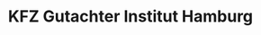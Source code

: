 ---
title: "KFZ Gutachter Institut Hamburg"
url: /hamburg/kfz-gutachter-institut-hamburg/
shop: Autowerkstatt
---